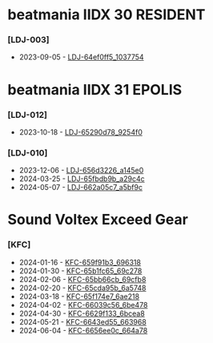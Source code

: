 # beatmania IIDX 30 RESIDENT
### [LDJ-003]
- 2023-09-05 - [LDJ-64ef0ff5_1037754](LDJ-64ef0ff5_1037754.json)

# beatmania IIDX 31 EPOLIS
### [LDJ-012]
- 2023-10-18 - [LDJ-65290d78_9254f0](LDJ-65290d78_9254f0.json)

### [LDJ-010]
- 2023-12-06 - [LDJ-656d3226_a145e0](LDJ-656d3226_a145e0.json)
- 2024-03-25 - [LDJ-65fbdb9b_a29c4c](LDJ-65fbdb9b_a29c4c.json)
- 2024-05-07 - [LDJ-662a05c7_a5bf9c](LDJ-662a05c7_a5bf9c.json)

# Sound Voltex Exceed Gear 
### [KFC]
- 2024-01-16 - [KFC-659f91b3_696318](KFC-659f91b3_696318.json)
- 2024-01-30 - [KFC-65b1fc65_69c278](KFC-65b1fc65_69c278.json)
- 2024-02-06 - [KFC-65bb66cb_69cfb8](KFC-65bb66cb_69cfb8.json)
- 2024-02-20 - [KFC-65cda95b_6a5748](KFC-65cda95b_6a5748.json)
- 2024-03-18 - [KFC-65f174e7_6ae218](KFC-65f174e7_6ae218.json)
- 2024-04-02 - [KFC-66039c56_6be478](KFC-66039c56_6be478.json)
- 2024-04-30 - [KFC-6629f133_6bcea8](KFC-6629f133_6bcea8.json)
- 2024-05-21 - [KFC-6643ed55_663968](KFC-6643ed55_663968.json)
- 2024-06-04 - [KFC-6656ee0c_664a78](KFC-6656ee0c_664a78.json)
